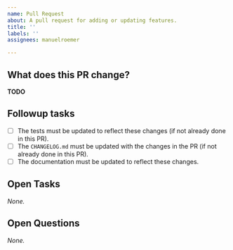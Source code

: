 ```yaml
---
name: Pull Request
about: A pull request for adding or updating features.
title: ''
labels: ''
assignees: manuelroemer

---
```


## What does this PR change?
<!-- Required. -->
**TODO**

## Followup tasks
<!-- Required. Check all boxes that apply. -->
- [ ] The tests must be updated to reflect these changes (if not already done in this PR).
- [ ] The `CHANGELOG.md` must be updated with the changes in the PR (if not already done in this PR).
- [ ] The documentation must be updated to reflect these changes.

## Open Tasks
<!-- Optional. Tasks to be done BEFORE the PR will be merged. -->
_None._

## Open Questions
<!-- Optional. Open points to be discussed in the comments. -->
_None._

